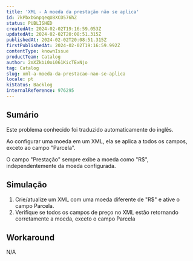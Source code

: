 ```yaml
---
title: 'XML - A moeda da prestação não se aplica'
id: 7kPbxbGnpqeqU8XCD576hZ
status: PUBLISHED
createdAt: 2024-02-02T19:16:59.053Z
updatedAt: 2024-02-02T20:08:51.315Z
publishedAt: 2024-02-02T20:08:51.315Z
firstPublishedAt: 2024-02-02T19:16:59.992Z
contentType: knownIssue
productTeam: Catalog
author: 2mXZkbi0oi061KicTExNjo
tag: Catalog
slug: xml-a-moeda-da-prestacao-nao-se-aplica
locale: pt
kiStatus: Backlog
internalReference: 976295
---
```


## Sumário

<div class="alert alert-info">
  <p>Este problema conhecido foi traduzido automaticamente do inglês.</p>
</div>


Ao configurar uma moeda em um XML, ela se aplica a todos os campos, exceto ao campo "Parcela".

O campo "Prestação" sempre exibe a moeda como "R$", independentemente da moeda configurada.

## Simulação



1. Crie/atualize um XML com uma moeda diferente de "R$" e ative o campo Parcela.
2. Verifique se todos os campos de preço no XML estão retornando corretamente a moeda, exceto o campo Parcela

## Workaround


N/A





